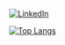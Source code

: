 [![LinkedIn][linkedin-shield]][linkedin-url]

[linkedin-shield]: https://img.shields.io/badge/-LinkedIn-white.svg?logo=linkedin&colorB=0077B5&logoColor=white
[linkedin-url]: https://www.linkedin.com/in/felipe-pascucci-4419a418a/

[![Top Langs](https://github-readme-stats.vercel.app/api/top-langs/?username=felipepascucci&layout=compact&theme=radical)](https://github.com/anuraghazra/github-readme-stats)

